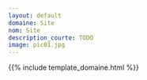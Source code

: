 ```yaml
---
layout: default
domaine: Site
nom: Site
description_courte: TODO
image: pic01.jpg
---
```

{{% include template_domaine.html %}}
